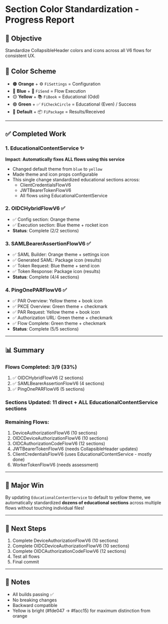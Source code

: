 # Section Color Standardization - Progress Report

## 🎯 Objective
Standardize CollapsibleHeader colors and icons across all V6 flows for consistent UX.

## 🎨 Color Scheme
- 🟠 **Orange** + ⚙️ `FiSettings` = Configuration
- 🔵 **Blue** + 🚀 `FiSend` = Flow Execution
- 🟡 **Yellow** + 📚 `FiBook` = Educational (Odd)
- 🟢 **Green** + ✅ `FiCheckCircle` = Educational (Even) / Success
- 💙 **Default** + 📦 `FiPackage` = Results/Received

---

## ✅ Completed Work

### 1. **EducationalContentService** ✨
**Impact: Automatically fixes ALL flows using this service**
- Changed default theme from `blue` to `yellow`
- Made theme and icon props configurable
- This single change standardized educational sections across:
  - ClientCredentialsFlowV6
  - JWTBearerTokenFlowV6
  - All flows using EducationalContentService

### 2. **OIDCHybridFlowV6** ✅
- ✅ Config section: Orange theme
- ✅ Execution section: Blue theme + rocket icon
- **Status**: Complete (2/2 sections)

### 3. **SAMLBearerAssertionFlowV6** ✅
- ✅ SAML Builder: Orange theme + settings icon
- ✅ Generated SAML: Package icon (results)
- ✅ Token Request: Blue theme + send icon
- ✅ Token Response: Package icon (results)
- **Status**: Complete (4/4 sections)

### 4. **PingOnePARFlowV6** ✅
- ✅ PAR Overview: Yellow theme + book icon
- ✅ PKCE Overview: Green theme + checkmark
- ✅ PAR Request: Yellow theme + book icon
- ✅ Authorization URL: Green theme + checkmark
- ✅ Flow Complete: Green theme + checkmark
- **Status**: Complete (5/5 sections)

---

## 📊 Summary

### Flows Completed: 3/9 (33%)
1. ✅ OIDCHybridFlowV6 (2 sections)
2. ✅ SAMLBearerAssertionFlowV6 (4 sections)
3. ✅ PingOnePARFlowV6 (5 sections)

### Sections Updated: 11 direct + ALL EducationalContentService sections

### Remaining Flows:
1. DeviceAuthorizationFlowV6 (10 sections)
2. OIDCDeviceAuthorizationFlowV6 (10 sections)
3. OIDCAuthorizationCodeFlowV6 (12 sections)
4. JWTBearerTokenFlowV6 (needs CollapsibleHeader updates)
5. ClientCredentialsFlowV6 (uses EducationalContentService - mostly done)
6. WorkerTokenFlowV6 (needs assessment)

---

## 🎉 Major Win

By updating `EducationalContentService` to default to yellow theme, we automatically standardized **dozens of educational sections** across multiple flows without touching individual files!

---

## 🚀 Next Steps

1. Complete DeviceAuthorizationFlowV6 (10 sections)
2. Complete OIDCDeviceAuthorizationFlowV6 (10 sections)
3. Complete OIDCAuthorizationCodeFlowV6 (12 sections)
4. Test all flows
5. Final commit

---

## 📝 Notes

- All builds passing ✅
- No breaking changes
- Backward compatible
- Yellow is bright (#fde047 → #facc15) for maximum distinction from orange
